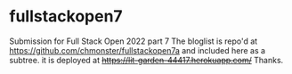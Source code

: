 # fullstackopen7
Submission for Full Stack Open 2022 part 7
The bloglist is repo'd at https://github.com/chmonster/fullstackopen7a and included here as a subtree.  it is deployed at ~~https://lit-garden-44417.herokuapp.com/~~
Thanks.
